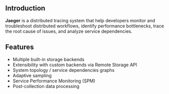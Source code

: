 ## Introduction

**Jaeger** is a distributed tracing system that help developers monitor and troubleshoot distributed workflows, identify performance bottlenecks, trace the root cause of issues, and analyze service dependencies.

## Features

- Multiple built-in storage backends
- Extensibility with custom backends via Remote Storage API
- System topology / service dependencies graphs
- Adaptive sampling
- Service Performance Monitoring (SPM)
- Post-collection data processing
